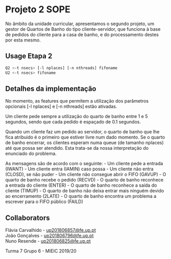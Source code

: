 # Projeto 2 SOPE

No âmbito da unidade curricular, apresentamos o segundo projeto, um gestor de Quartos de Banho do tipo cliente-servidor, que funciona à base de pedidos do cliente para a casa de banho, e do processamento destes por esta mesmo.

## Usage Etapa 2

```bash
Q2 <-t nsecs> [-l nplaces] [-n nthreads] fifoname
U2 <-t nsecs> fifoname
```

## Detalhes da implementação

No momento, as features que permitem a utilização dos parâmetros opcionais [-l nplaces] e [-n nthreads] estão ativadas.

Um cliente pede sempre a utilização do quarto de banho entre 1 e 5 segundos, sendo que cada pedido é espaçado de 0.1 segundos.

Quando um cliente faz um pedido ao servidor, o quarto de banho que lhe fica atribuido é o primeiro que estiver livre num dado momento. Se o quarto de banho encerrar, os clientes esperam numa queue (de tamanho nplaces) até que possa ser atendido. Esta trata-se da nossa interpretação do enunciado do problema.

As mensagens são de acordo com o seguinte:
    - Um cliente pede a entrada (IWANT)
    - Um cliente entra (IAMIN) caso possa
    - Um cliente não entra (CLOSD), se não puder
    - Um cliente não consegue abrir o FIFO (GAVUP)
    - O quarto de banho recebe o pedido (RECVD)
    - O quarto de banho reconhece a entrada do cliente (ENTER)
    - O quarto de banho reconhece a saída do cliente (TIMUP)
    - O quarto de banho não deixa entrar mais ninguém devido ao encerramento (2LATE)
    - O quarto de banho encontra um problema a escrever para o FIFO público (FAILD)

## Collaborators

Flávia Carvalhido - up201806857@fe.up.pt\
João Gonçalves - up201806796@fe.up.pt\
Nuno Resende - up201806825@fe.up.pt

Turma 7 Grupo 6 - MIEIC 2019/20

